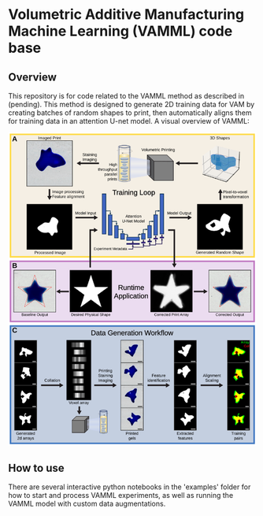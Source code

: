# Volumetric Additive Manufacturing Machine Learning (VAMML) code base

## Overview
This repository is for code related to the VAMML method as described in (pending). This method is designed to generate 2D training data for VAM by creating batches of random shapes to print, then automatically aligns them for training data in an attention U-net model. A visual overview of VAMML:

![png](assets/Overview.svg)

## How to use

There are several interactive python notebooks in the 'examples' folder for how to start and process VAMML experiments, as well as running the VAMML model with custom data augmentations.
